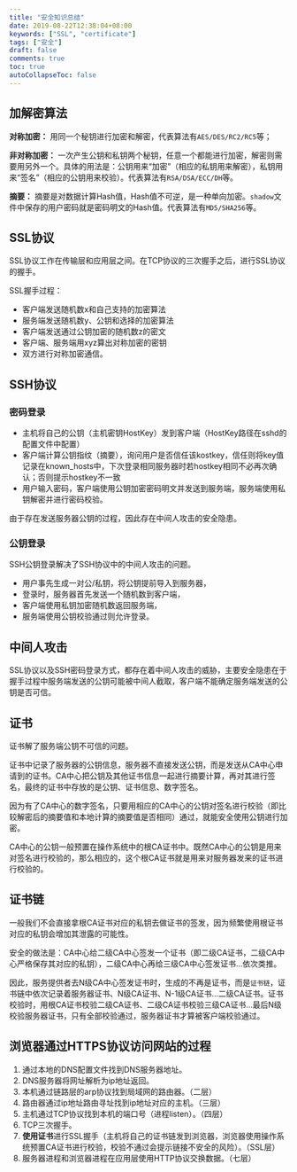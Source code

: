```yaml
---
title: "安全知识总结"
date: 2019-08-22T12:38:04+08:00
keywords: ["SSL", "certificate"]
tags: ["安全"]
draft: false
comments: true
toc: true
autoCollapseToc: false
---
```

## 加解密算法

**对称加密：** 用同一个秘钥进行加密和解密，代表算法有`AES/DES/RC2/RC5`等；

**非对称加密：** 一次产生公钥和私钥两个秘钥，任意一个都能进行加密，解密则需要用另外一个。具体的用法是：公钥用来“加密”（相应的私钥用来解密），私钥用来“签名”（相应的公钥用来校验）。代表算法有`RSA/DSA/ECC/DH`等。

**摘要：** 摘要是对数据计算Hash值，Hash值不可逆，是一种单向加密。`shadow`文件中保存的用户密码就是密码明文的Hash值。代表算法有`MD5/SHA256`等。

## SSL协议

SSL协议工作在传输层和应用层之间。在TCP协议的三次握手之后，进行SSL协议的握手。

SSL握手过程：

* 客户端发送随机数x和自己支持的加密算法
* 服务端发送随机数y、公钥和选择的加密算法
* 客户端发送通过公钥加密的随机数z的密文
* 客户端、服务端用xyz算出对称加密的密钥
* 双方进行对称加密通信。

## SSH协议

### 密码登录

* 主机将自己的公钥（主机密钥HostKey）发到客户端（HostKey路径在sshd的配置文件中配置）
* 客户端计算公钥指纹（摘要），询问用户是否信任该kostkey，信任则将key值记录在known_hosts中，下次登录相同服务器时若hostkey相同不必再次确认；否则提示hostkey不一致
* 用户输入密码，客户端使用公钥加密密码明文并发送到服务端，服务端使用私钥解密并进行密码校验。

由于存在发送服务器公钥的过程，因此存在中间人攻击的安全隐患。

### 公钥登录

SSH公钥登录解决了SSH协议中的中间人攻击的问题。

* 用户事先生成一对公/私钥，将公钥提前导入到服务器，
* 登录时，服务器首先发送一个随机数到客户端，
* 客户端使用私钥加密随机数返回服务端，
* 服务端使用公钥校验通过则允许登录。

## 中间人攻击

SSL协议以及SSH密码登录方式，都存在着中间人攻击的威胁，主要安全隐患在于握手过程中服务端发送的公钥可能被中间人截取，客户端不能确定服务端发送的公钥是否可信。

## 证书

证书解了服务端公钥不可信的问题。

证书中记录了服务器的公钥信息，服务器不直接发送公钥，而是发送从CA中心申请到的证书。CA中心把公钥及其他证书信息一起进行摘要计算，再对其进行签名，最终的证书中存放的是公钥、证书信息、数字签名。

因为有了CA中心的数字签名，只要用相应的CA中心的公钥对签名进行校验（即比较解密后的摘要值和本地计算的摘要值是否相同）通过，就能安全使用公钥进行加密。

CA中心的公钥一般预置在操作系统中的根CA证书中。既然CA中心的公钥是用来对签名进行校验的，那么相应的，这个根CA证书就是用来对服务器发来的证书进行校验的。

## 证书链

一般我们不会直接拿根CA证书对应的私钥去做证书的签发，因为频繁使用根证书对应的私钥会增加其泄露的可能性。

安全的做法是：CA中心给二级CA中心签发一个证书（即二级CA证书，二级CA中心严格保存其对应的私钥），二级CA中心再给三级CA中心签发证书...依次类推。

因此，服务提供者去N级CA中心签发证书时，生成的不再是证书，而是`证书链`，证书链中依次记录着服务器证书、N级CA证书、N-1级CA证书...二级CA证书。证书校验时，用根CA证书校验二级CA证书、二级CA证书校验三级CA证书...最后N级校验服务器证书，只有全部校验通过，服务器证书才算被客户端校验通过。

## 浏览器通过HTTPS协议访问网站的过程

1. 通过本地的DNS配置文件找到DNS服务器地址。
2. DNS服务器将网址解析为ip地址返回。
3. 本机通过链路层的arp协议找到局域网的路由器。（二层）
4. 路由器通过ip地址路由寻址找到ip地址对应的主机。（三层）
5. 主机通过TCP协议找到本机的端口号（进程listen）。（四层）
6. TCP三次握手。
7. **使用证书**进行SSL握手（主机将自己的证书链发到浏览器，浏览器使用操作系统预置CA证书进行校验，校验不通过会提示链接不安全的风险）。（SSL层）
8. 服务器进程和浏览器进程在应用层使用HTTP协议交换数据。（七层）

